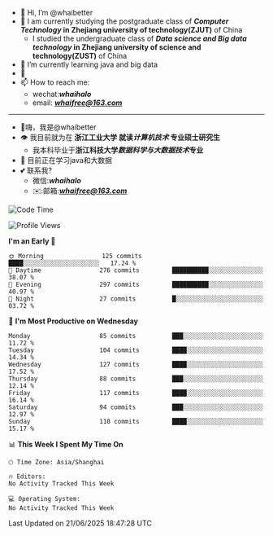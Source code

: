 - 👋 Hi, I’m @whaibetter
- 👀 I am currently studying the postgraduate class of ***Computer Technology* in Zhejiang university of technology(ZJUT)** of China
  -  I studied the undergraduate class of ***Data science and Big data technology* in Zhejiang university of science and technology(ZUST)** of China
- 🌱 I’m currently learning java and big data
- 💞️ 
- 📫 How to reach me: 
  - wechat:***whaihalo***
  - email: ***whaifree@163.com***
 ------------------------
- 👋嗨，我是@whaibetter
- 👁 我目前就为在 **浙江工业大学 就读*计算机技术* 专业硕士研究生**
  - 我本科毕业于**浙江科技大学*数据科学与大数据技术*专业**
- 🌴 目前正在学习java和大数据
- 💕 联系我?
  - 微信:***whaihalo***
  - ✉️:邮箱:***whaifree@163.com***

<!--START_SECTION:waka-->
![Code Time](http://img.shields.io/badge/Code%20Time-668%20hrs%2036%20mins-blue)

![Profile Views](http://img.shields.io/badge/Profile%20Views-0-blue)

**I'm an Early 🐤** 

```text
🌞 Morning                125 commits         ████░░░░░░░░░░░░░░░░░░░░░   17.24 % 
🌆 Daytime                276 commits         ██████████░░░░░░░░░░░░░░░   38.07 % 
🌃 Evening                297 commits         ██████████░░░░░░░░░░░░░░░   40.97 % 
🌙 Night                  27 commits          █░░░░░░░░░░░░░░░░░░░░░░░░   03.72 % 
```
📅 **I'm Most Productive on Wednesday** 

```text
Monday                   85 commits          ███░░░░░░░░░░░░░░░░░░░░░░   11.72 % 
Tuesday                  104 commits         ████░░░░░░░░░░░░░░░░░░░░░   14.34 % 
Wednesday                127 commits         ████░░░░░░░░░░░░░░░░░░░░░   17.52 % 
Thursday                 88 commits          ███░░░░░░░░░░░░░░░░░░░░░░   12.14 % 
Friday                   117 commits         ████░░░░░░░░░░░░░░░░░░░░░   16.14 % 
Saturday                 94 commits          ███░░░░░░░░░░░░░░░░░░░░░░   12.97 % 
Sunday                   110 commits         ████░░░░░░░░░░░░░░░░░░░░░   15.17 % 
```


📊 **This Week I Spent My Time On** 

```text
🕑︎ Time Zone: Asia/Shanghai

🔥 Editors: 
No Activity Tracked This Week

💻 Operating System: 
No Activity Tracked This Week
```


 Last Updated on 21/06/2025 18:47:28 UTC
<!--END_SECTION:waka-->
